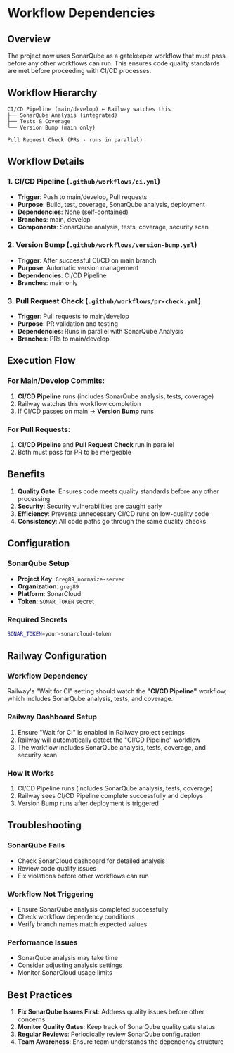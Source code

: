 # Workflow Dependencies

## Overview

The project now uses SonarQube as a gatekeeper workflow that must pass before any other workflows can run. This ensures code quality standards are met before proceeding with CI/CD processes.

## Workflow Hierarchy

```
CI/CD Pipeline (main/develop) ← Railway watches this
├── SonarQube Analysis (integrated)
├── Tests & Coverage
└── Version Bump (main only)

Pull Request Check (PRs - runs in parallel)
```

## Workflow Details

### 1. CI/CD Pipeline (`.github/workflows/ci.yml`)
- **Trigger**: Push to main/develop, Pull requests
- **Purpose**: Build, test, coverage, SonarQube analysis, deployment
- **Dependencies**: None (self-contained)
- **Branches**: main, develop
- **Components**: SonarQube analysis, tests, coverage, security scan

### 2. Version Bump (`.github/workflows/version-bump.yml`)
- **Trigger**: After successful CI/CD on main branch
- **Purpose**: Automatic version management
- **Dependencies**: CI/CD Pipeline
- **Branches**: main only

### 3. Pull Request Check (`.github/workflows/pr-check.yml`)
- **Trigger**: Pull requests to main/develop
- **Purpose**: PR validation and testing
- **Dependencies**: Runs in parallel with SonarQube Analysis
- **Branches**: PRs to main/develop

## Execution Flow

### For Main/Develop Commits:
1. **CI/CD Pipeline** runs (includes SonarQube analysis, tests, coverage)
2. Railway watches this workflow completion
3. If CI/CD passes on main → **Version Bump** runs

### For Pull Requests:
1. **CI/CD Pipeline** and **Pull Request Check** run in parallel
2. Both must pass for PR to be mergeable

## Benefits

1. **Quality Gate**: Ensures code meets quality standards before any other processing
2. **Security**: Security vulnerabilities are caught early
3. **Efficiency**: Prevents unnecessary CI/CD runs on low-quality code
4. **Consistency**: All code paths go through the same quality checks

## Configuration

### SonarQube Setup
- **Project Key**: `Greg89_normaize-server`
- **Organization**: `greg89`
- **Platform**: SonarCloud
- **Token**: `SONAR_TOKEN` secret

### Required Secrets
```bash
SONAR_TOKEN=your-sonarcloud-token
```

## Railway Configuration

### Workflow Dependency
Railway's "Wait for CI" setting should watch the **"CI/CD Pipeline"** workflow, which includes SonarQube analysis, tests, and coverage.

### Railway Dashboard Setup
1. Ensure "Wait for CI" is enabled in Railway project settings
2. Railway will automatically detect the "CI/CD Pipeline" workflow
3. The workflow includes SonarQube analysis, tests, coverage, and security scan

### How It Works
1. CI/CD Pipeline runs (includes SonarQube analysis, tests, coverage)
2. Railway sees CI/CD Pipeline complete successfully and deploys
3. Version Bump runs after deployment is triggered

## Troubleshooting

### SonarQube Fails
- Check SonarCloud dashboard for detailed analysis
- Review code quality issues
- Fix violations before other workflows can run

### Workflow Not Triggering
- Ensure SonarQube analysis completed successfully
- Check workflow dependency conditions
- Verify branch names match expected values

### Performance Issues
- SonarQube analysis may take time
- Consider adjusting analysis settings
- Monitor SonarCloud usage limits

## Best Practices

1. **Fix SonarQube Issues First**: Address quality issues before other concerns
2. **Monitor Quality Gates**: Keep track of SonarQube quality gate status
3. **Regular Reviews**: Periodically review SonarQube configuration
4. **Team Awareness**: Ensure team understands the dependency structure 